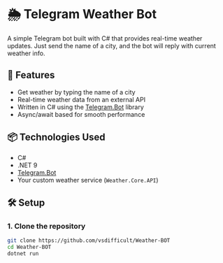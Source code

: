 # 🌦️ Telegram Weather Bot

A simple Telegram bot built with C# that provides real-time weather updates. Just send the name of a city, and the bot will reply with current weather info.

## 🚀 Features

- Get weather by typing the name of a city
- Real-time weather data from an external API
- Written in C# using the [Telegram.Bot](https://github.com/TelegramBots/Telegram.Bot) library
- Async/await based for smooth performance

## 📦 Technologies Used

- C#
- .NET 9
- [Telegram.Bot](https://www.nuget.org/packages/Telegram.Bot/)
- Your custom weather service (`Weather.Core.API`)

## 🛠️ Setup

### 1. Clone the repository

```bash
git clone https://github.com/vsdifficult/Weather-BOT
cd Weather-BOT
dotnet run 
